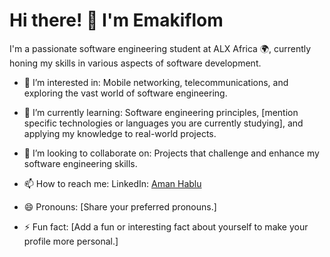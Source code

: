# Hi there! 👋 I'm Emakiflom

I'm a passionate software engineering student at ALX Africa 🌍, currently honing my skills in various aspects of software development.

- 👀 I’m interested in: Mobile networking, telecommunications, and exploring the vast world of software engineering.

- 🌱 I’m currently learning: Software engineering principles, [mention specific technologies or languages you are currently studying], and applying my knowledge to real-world projects.

- 💞️ I’m looking to collaborate on: Projects that challenge and enhance my software engineering skills.

- 📫 How to reach me:  LinkedIn: [Aman Hablu](https://www.linkedin.com/in/aman-hablu-557385270/)

- 😄 Pronouns: [Share your preferred pronouns.]

- ⚡ Fun fact: [Add a fun or interesting fact about yourself to make your profile more personal.]

<!-- Feel free to customize and add more sections as needed! -->

<!---
Emakiflom/Emakiflom is a ✨ special ✨ repository because its `README.md` (this file) appears on your GitHub profile.
You can click the Preview link to take a look at your changes.
--->
